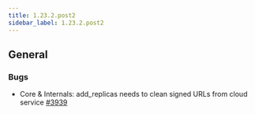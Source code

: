 ```yaml
---
title: 1.23.2.post2
sidebar_label: 1.23.2.post2
---
```


## General

### Bugs

- Core & Internals: add_replicas needs to clean signed URLs from cloud service [#3939](https://github.com/rucio/rucio/issues/3939)

